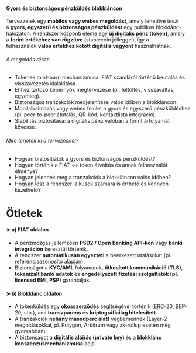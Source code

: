 #### Gyors és biztonságos pénzküldés blokkláncon

Tervezzetek egy **mobilos vagy webes megoldást**, amely lehetővé teszi a **gyors, egyszerű és biztonságos pénzküldést** egy publikus blokklánc-hálózaton. A rendszer központi eleme egy **új digitális pénz (token)**, amely a **forint értékéhez van rögzítve** (stablecoin jelleggel), így a felhasználók **valós értékhez kötött digitális vagyont** használhatnak.

###### A megoldás része

- Tokenek mint-burn mechanizmusa: FIAT számláról történő beutalás és visszavezetés kialakítása.
- Ehhez tartozó képernyők megtervezése (pl. feltöltés, visszaváltás, egyenleg).
- Biztonságos tranzakciók megjelenítése valós időben a blokkláncon.
- Mobilalkalmazás vagy webes felület a gyors és egyszerű pénzküldéshez (pl. peer-to-peer átutalás, QR-kód, kontaktlista integráció).
- Stabilitás biztosítása: a digitális pénz valóban a forint árfolyamát kövesse.

###### Mire térjetek ki a tervezésnél?

- Hogyan biztosítjátok a gyors és biztonságos pénzküldést?
- Hogyan történik a FIAT ↔ token átváltás és annak felhasználói élménye?
- Hogyan jelennek meg a tranzakciók a blokkláncon valós időben?
- Hogyan lesz a rendszer laikusok számára is érthető és könnyen kezelhető?

# Ötletek
#### ➤ a) FIAT oldalon

- A pénzmozgás jellemzően **PSD2 / Open Banking API-kon** vagy **banki integráción** keresztül történik.
- A rendszer **automatikusan egyezteti** a beérkezett utalásokat (pl. referenciaazonosító alapján).
- Biztonságot a **KYC/AML** folyamatok, **titkosított kommunikáció (TLS)**, **tokenizált banki adatok** és **engedélyezett fizetési szolgáltatók (pl. licensed EMI, PSP)** garantálják.

#### ➤ b) Blokklánc oldalon

- A tokenküldés egy **okosszerződés** segítségével történik (ERC-20, BEP-20, stb.), ami **transzparens** és **kriptográfiailag hitelesített**.
- A tranzakciók **néhány másodperc alatt** végbemennek (Layer-2 megoldásokkal, pl. Polygon, Arbitrum vagy zk-rollup esetén még gyorsabban).
- A biztonságot a **digitális aláírás (private key)** és a **blokklánc konszenzusmechanizmusa** adja.
